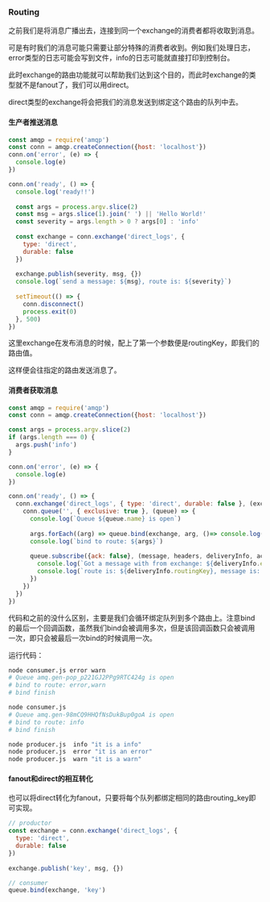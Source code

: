 ### Routing
之前我们是将消息广播出去，连接到同一个exchange的消费者都将收取到消息。

可是有时我们的消息可能只需要让部分特殊的消费者收到。例如我们处理日志，error类型的日志可能会写到文件，info的日志可能就直接打印到控制台。

此时exchange的路由功能就可以帮助我们达到这个目的，而此时exchange的类型就不是fanout了，我们可以用direct。

direct类型的exchange将会把我们的消息发送到绑定这个路由的队列中去。

#### 生产者推送消息
```javascript
const amqp = require('amqp')
const conn = amqp.createConnection({host: 'localhost'})
conn.on('error', (e) => {
  console.log(e)
})

conn.on('ready', () => {
  console.log('ready!!')
  
  const args = process.argv.slice(2)
  const msg = args.slice(1).join(' ') || 'Hello World!'
  const severity = args.length > 0 ? args[0] : 'info'
  
  const exchange = conn.exchange('direct_logs', {
    type: 'direct',
    durable: false
  })
  
  exchange.publish(severity, msg, {})
  console.log(`send a message: ${msg}, route is: ${severity}`)
  
  setTimeout(() => {
    conn.disconnect()
    process.exit(0)
  }, 500)
})
```
这里exchange在发布消息的时候，配上了第一个参数便是routingKey，即我们的路由值。

这样便会往指定的路由发送消息了。

#### 消费者获取消息
```javascript
const amqp = require('amqp')
const conn = amqp.createConnection({host: 'localhost'})

const args = process.argv.slice(2)
if (args.length === 0) {
  args.push('info')
}

conn.on('error', (e) => {
  console.log(e)
})

conn.on('ready', () => {
  conn.exchange('direct_logs', { type: 'direct', durable: false }, (exchange) => {
    conn.queue('', { exclusive: true }, (queue) => {
      console.log(`Queue ${queue.name} is open`)
      
      args.forEach((arg) => queue.bind(exchange, arg, ()=> console.log('bind finish')))
      console.log(`bind to route: ${args}`)
          
      queue.subscribe({ack: false}, (message, headers, deliveryInfo, ack) => {
        console.log(`Got a message with from exchange: ${deliveryInfo.exchange}`)
        console.log(`route is: ${deliveryInfo.routingKey}, message is: ${message.data.toString()}`)
      })
    })
  })
})
```
代码和之前的没什么区别，主要是我们会循环绑定队列到多个路由上。注意bind的最后一个回调函数，虽然我们bind会被调用多次，但是该回调函数只会被调用一次，即只会被最后一次bind的时候调用一次。

运行代码：
```bash
node consumer.js error warn
# Queue amq.gen-pop_p221GJ2PPg9RTC424g is open
# bind to route: error,warn
# bind finish

node consumer.js
# Queue amq.gen-98mCQ9HHQfNsDukBup0goA is open
# bind to route: info
# bind finish

node producer.js  info "it is a info"
node producer.js  error "it is an error"
node producer.js  warn "it is a warn"
```

#### fanout和direct的相互转化
也可以将direct转化为fanout，只要将每个队列都绑定相同的路由routing_key即可实现。
```javascript
// productor
const exchange = conn.exchange('direct_logs', {
  type: 'direct',
  durable: false
})
  
exchange.publish('key', msg, {})

// consumer
queue.bind(exchange, 'key')
```
